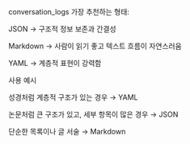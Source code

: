 conversation_logs 가장 추천하는 형태:

JSON → 구조적 정보 보존과 간결성

Markdown → 사람이 읽기 좋고 텍스트 흐름이 자연스러움

YAML → 계층적 표현이 강력함

사용 예시

성경처럼 계층적 구조가 있는 경우 → YAML

논문처럼 큰 구조가 있고, 세부 항목이 많은 경우 → JSON

단순한 목록이나 글 서술 → Markdown

